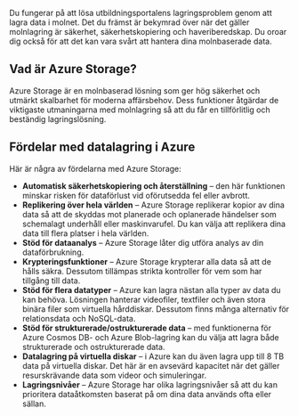 Du fungerar på att lösa utbildningsportalens lagringsproblem genom att lagra data i molnet. Det du främst är bekymrad över när det gäller molnlagring är säkerhet, säkerhetskopiering och haveriberedskap. Du oroar dig också för att det kan vara svårt att hantera dina molnbaserade data.

## <a name="what-is-azure-storage"></a>Vad är Azure Storage?

Azure Storage är en molnbaserad lösning som ger hög säkerhet och utmärkt skalbarhet för moderna affärsbehov. Dess funktioner åtgärdar de viktigaste utmaningarna med molnlagring så att du får en tillförlitlig och beständig lagringslösning.

## <a name="benefits-of-using-azure-to-store-data"></a>Fördelar med datalagring i Azure

Här är några av fördelarna med Azure Storage:

- **Automatisk säkerhetskopiering och återställning** – den här funktionen minskar risken för dataförlust vid oförutsedda fel eller avbrott.
- **Replikering över hela världen** – Azure Storage replikerar kopior av dina data så att de skyddas mot planerade och oplanerade händelser som schemalagt underhåll eller maskinvarufel. Du kan välja att replikera dina data till flera platser i hela världen.
- **Stöd för dataanalys** – Azure Storage låter dig utföra analys av din dataförbrukning.
- **Krypteringsfunktioner** – Azure Storage krypterar alla data så att de hålls säkra. Dessutom tillämpas strikta kontroller för vem som har tillgång till data.
- **Stöd för flera datatyper** – Azure kan lagra nästan alla typer av data du kan behöva. Lösningen hanterar videofiler, textfiler och även stora binära filer som virtuella hårddiskar. Dessutom finns många alternativ för relationsdata och NoSQL-data.
- **Stöd för strukturerade/ostrukturerade data** – med funktionerna för Azure Cosmos DB- och Azure Blob-lagring kan du välja att lagra både strukturerade och ostrukturerade data.
- **Datalagring på virtuella diskar** – i Azure kan du även lagra upp till 8 TB data på virtuella diskar. Det här är en avsevärd kapacitet när det gäller resurskrävande data som videor och simuleringar.
- **Lagringsnivåer** – Azure Storage har olika lagringsnivåer så att du kan prioritera dataåtkomsten baserat på om dina data används ofta eller sällan.
